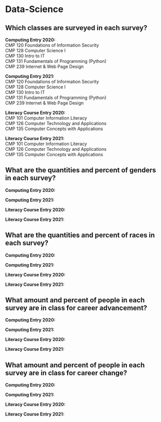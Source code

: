 # Data-Science
## Which classes are surveyed in each survey?
<b>Computing Entry 2020:<br></b>
CMP 120 Foundations of Information Security  
CMP 128 Computer Science I  
CMP 130 Intro to IT  
CMP 131 Fundamentals of Programming (Python)  
CMP 239 Internet & Web Page Design  

<b>Computing Entry 2021:</b><br>
CMP 120 Foundations of Information Security  
CMP 128 Computer Science I  
CMP 130 Intro to IT  
CMP 131 Fundamentals of Programming (Python)  
CMP 239 Internet & Web Page Design  

<b>Literacy Course Entry 2020:</b><br>
CMP 101 Computer Information Literacy  
CMP 126 Computer Technology and Applications  
CMP 135 Computer Concepts with Applications  


<b>Literacy Course Entry 2021:</b><br>
CMP 101 Computer Information Literacy  
CMP 126 Computer Technology and Applications  
CMP 135 Computer Concepts with Applications  

## What are the quantities and percent of genders in each survey?

<b>Computing Entry 2020:<br></b>

<b>Computing Entry 2021:</b><br>
 
<b>Literacy Course Entry 2020:</b><br>

<b>Literacy Course Entry 2021:</b><br> 


## What are the quantities and percent of races in each survey?

<b>Computing Entry 2020:<br></b>

<b>Computing Entry 2021:</b><br>
 
<b>Literacy Course Entry 2020:</b><br>

<b>Literacy Course Entry 2021:</b><br> 


## What amount and percent of people in each survey are in class for career advancement?

<b>Computing Entry 2020:<br></b>

<b>Computing Entry 2021:</b><br>
 
<b>Literacy Course Entry 2020:</b><br>

<b>Literacy Course Entry 2021:</b><br> 

## What amount and percent of people in each survey are in class for career change?

<b>Computing Entry 2020:<br></b>

<b>Computing Entry 2021:</b><br>
 
<b>Literacy Course Entry 2020:</b><br>

<b>Literacy Course Entry 2021:</b><br> 
